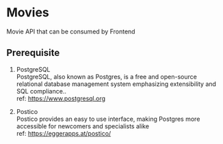 # Movies
Movie API that can be consumed by Frontend

## Prerequisite
1.  PostgreSQL  <br />
    PostgreSQL, also known as Postgres, is a free and open-source relational database management system emphasizing extensibility and SQL compliance..  <br />
    ref: https://www.postgresql.org
      
2. Postico  <br />
    Postico provides an easy to use interface, making Postgres more accessible for newcomers and specialists alike  <br />
   ref: https://eggerapps.at/postico/
